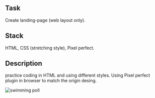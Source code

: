 ## Task
Create landing-page (web layout only).

## Stack
HTML, CSS (stretching style), Pixel perfect.

## Description
practice coding in HTML and using different styles. Using Pixel perfect plugin in browser to match the origin desing.

![swimming poll](https://user-images.githubusercontent.com/46706194/146981883-f94e45d5-3911-4f8d-a649-6122f0d6c3ef.JPG)
